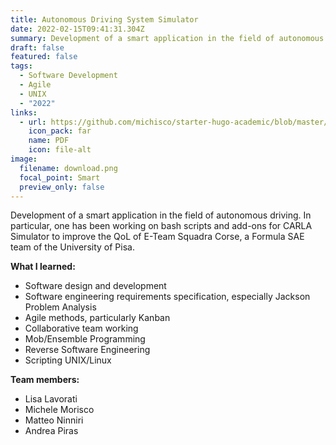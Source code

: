 ```yaml
---
title: Autonomous Driving System Simulator
date: 2022-02-15T09:41:31.304Z
summary: Development of a smart application in the field of autonomous driving.
draft: false
featured: false
tags:
  - Software Development
  - Agile
  - UNIX
  - "2022"
links:
  - url: https://github.com/michisco/starter-hugo-academic/blob/master/content/project/autonomous-driving-system-simulator/SmartApp_report.pdf
    icon_pack: far
    name: PDF
    icon: file-alt
image:
  filename: download.png
  focal_point: Smart
  preview_only: false
---
```

Development of a smart application in the field of autonomous driving. In particular, one has been working on bash scripts and add-ons for CARLA Simulator to improve the QoL of E-Team Squadra Corse, a Formula SAE team of the University of Pisa.



**What I learned:**

* Software design and development
* Software engineering requirements specification, especially Jackson Problem Analysis
* Agile methods, particularly Kanban
* Collaborative team working 
* Mob/Ensemble Programming
* Reverse Software Engineering 
* Scripting UNIX/Linux

**Team members:**

* Lisa Lavorati
* Michele Morisco
* Matteo Ninniri
* Andrea Piras